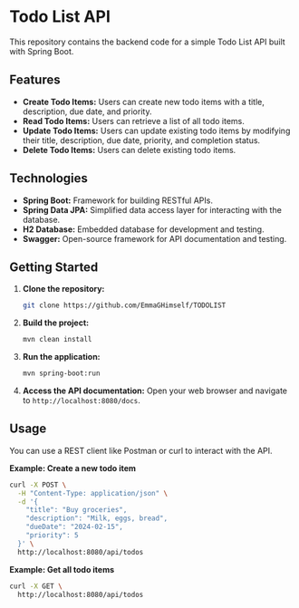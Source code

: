 # Todo List API

This repository contains the backend code for a simple Todo List API built with Spring Boot.

## Features

* **Create Todo Items:** Users can create new todo items with a title, description, due date, and priority.
* **Read Todo Items:** Users can retrieve a list of all todo items.
* **Update Todo Items:** Users can update existing todo items by modifying their title, description, due date, priority, and completion status.
* **Delete Todo Items:** Users can delete existing todo items.

## Technologies

* **Spring Boot:**  Framework for building RESTful APIs.
* **Spring Data JPA:**  Simplified data access layer for interacting with the database.
* **H2 Database:** Embedded database for development and testing.
* **Swagger:**  Open-source framework for API documentation and testing.

## Getting Started

1. **Clone the repository:**
   ```bash
   git clone https://github.com/EmmaGHimself/TODOLIST
   ```

2. **Build the project:**
   ```bash
   mvn clean install
   ```

3. **Run the application:**
   ```bash
   mvn spring-boot:run
   ```

4. **Access the API documentation:**
   Open your web browser and navigate to `http://localhost:8080/docs`.

## Usage

You can use a REST client like Postman or curl to interact with the API.

**Example: Create a new todo item**

```bash
curl -X POST \
  -H "Content-Type: application/json" \
  -d '{
    "title": "Buy groceries",
    "description": "Milk, eggs, bread",
    "dueDate": "2024-02-15",
    "priority": 5
  }' \
  http://localhost:8080/api/todos
```

**Example: Get all todo items**

```bash
curl -X GET \
  http://localhost:8080/api/todos
```